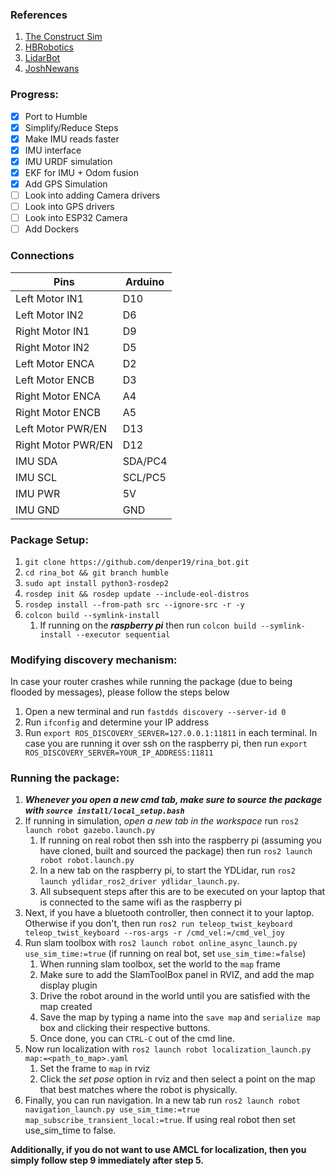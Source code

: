 ### References
1. [The Construct Sim](https://www.youtube.com/results?sp=mAEB&search_query=the+construct+sim)
2. [HBRobotics](https://github.com/hbrobotics/ros_arduino_bridge)
3. [LidarBot](https://github.com/TheNoobInventor/lidarbot)
4. [JoshNewans](https://github.com/joshnewans/articubot_one)

### Progress:
- [x] Port to Humble
- [x] Simplify/Reduce Steps
- [x] Make IMU reads faster
- [x] IMU interface
- [x] IMU URDF simulation
- [x] EKF for IMU + Odom fusion
- [x] Add GPS Simulation
- [ ] Look into adding Camera drivers
- [ ] Look into GPS drivers
- [ ] Look into ESP32 Camera
- [ ] Add Dockers

### Connections

| Pins   | Arduino |
| ------------- | ------------- |
| Left Motor IN1  | D10  |
| Left Motor IN2  | D6  |
| Right Motor IN1  | D9  |
| Right Motor IN2  | D5  |
| Left Motor ENCA  | D2  |
| Left Motor ENCB  | D3  |
| Right Motor ENCA  | A4  |
| Right Motor ENCB  | A5  |
| Left Motor PWR/EN  | D13  |
| Right Motor PWR/EN  | D12  |
| IMU SDA| SDA/PC4  |
| IMU SCL| SCL/PC5  |
| IMU PWR  | 5V  |
| IMU GND  | GND  |

### Package Setup:

1. `git clone https://github.com/denper19/rina_bot.git`
2. `cd rina_bot && git branch humble`
3. `sudo apt install python3-rosdep2`
2. `rosdep init && rosdep update --include-eol-distros`
3. `rosdep install --from-path src --ignore-src -r -y`
4. `colcon build --symlink-install`
   1. If running on the ***raspberry pi*** then run `colcon build --symlink-install --executor sequential`
  
### Modifying discovery mechanism:

In case your router crashes while running the package (due to being flooded by messages), please follow the steps below
1. Open a new terminal and run `fastdds discovery --server-id 0`
2. Run `ifconfig` and determine your IP address
3. Run `export ROS_DISCOVERY_SERVER=127.0.0.1:11811` in each terminal. In case you are running it over ssh on the raspberry pi, then run `export ROS_DISCOVERY_SERVER=YOUR_IP_ADDRESS:11811`

### Running the package:

1. ***Whenever you open a new cmd tab, make sure to source the package with `source install/local_setup.bash`***
2. If running in simulation, *open a new tab in the workspace* run `ros2 launch robot gazebo.launch.py`
   1. If running on real robot then ssh into the raspberry pi (assuming you have cloned, built and sourced the package) then run `ros2 launch robot robot.launch.py`
   2. In a new tab on the raspberry pi, to start the YDLidar, run `ros2 launch ydlidar_ros2_driver ydlidar_launch.py`. 
   3. All subsequent steps after this are to be executed on your laptop that is connected to the same wifi as the raspberry pi
4. Next, if you have a bluetooth controller, then connect it to your laptop. Otherwise if you don't, then run `ros2 run teleop_twist_keyboard teleop_twist_keyboard --ros-args -r /cmd_vel:=/cmd_vel_joy`
5. Run slam toolbox with `ros2 launch robot online_async_launch.py use_sim_time:=true` (if running on real bot, set `use_sim_time:=false`)
   1. When running slam toolbox, set the world to the `map` frame
   2. Make sure to add the SlamToolBox panel in RVIZ, and add the map display plugin
   3. Drive the robot around in the world until you are satisfied with the map created
   4. Save the map by typing a name into the `save map` and `serialize map` box and clicking their respective buttons.
   5. Once done, you can `CTRL-C` out of the cmd line.
7. Now run localization with `ros2 launch robot localization_launch.py map:=<path_to_map>.yaml`
   1. Set the frame to `map` in rviz
   2. Click the *set pose* option in rviz and then select a point on the map that best matches where the robot is physically.
9. Finally, you can run navigation. In a new tab run `ros2 launch robot navigation_launch.py use_sim_time:=true map_subscribe_transient_local:=true`. If using real robot then set use_sim_time to false.

**Additionally, if you do not want to use AMCL for localization, then you simply follow step 9 immediately after step 5.**
